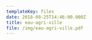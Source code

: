 ```yaml
---
templateKey: files
date: 2018-09-25T14:46:00.000Z
title: eau-agri-ville
file: /img/eau-agri-ville.pdf
---
```

